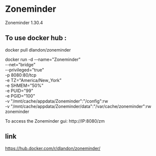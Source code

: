 # Zoneminder

Zoneminder 1.30.4

## To use docker hub :
docker pull dlandon/zoneminder


docker run -d --name="Zoneminder" \
--net="bridge" \
--privileged="true" \
-p 8080:80/tcp \
-e TZ="America/New_York" \
-e SHMEM="50%" \
-e PUID="99" \
-e PGID="100" \
-v "/mnt/cache/appdata/Zoneminder":"/config":rw \
-v "/mnt/cache/appdata/Zoneminder/data":"/var/cache/zoneminder":rw \
zoneminder

To access the Zoneminder gui: http://IP:8080/zm

## link
https://hub.docker.com/r/dlandon/zoneminder/
